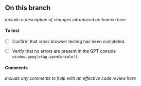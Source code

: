 ## On this branch
_Include a description of changes introduced on branch here_


#### To test

- [ ] Confirm that cross browser testing has been completed.

- [ ] Verify that no errors are present in the GPT console `window.googletag.openConsole()`.
 

#### Comments
_Include any comments to help with an effective code review here_